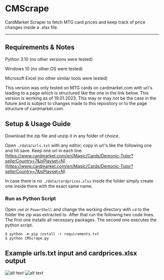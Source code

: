 # CMScrape
CardMarket Scraper to fetch MTG card prices and keep track of price changes inside a .xlsx file.

---
## Requirements & Notes
Python 3.10 (no other versions were tested)

Windows 10 (no other OS were tested)

Microsoft Excel (no other similar tools were tested)

This version was only tested on MTG cards on cardmarket.com with url's leading to a page which is structured like the one in the link below.
This version is working as of 19.01.2023. This may or may not be the case in the future and is subject to changes made to this repository or
to the page structure of cardmarket.com.


## Setup & Usage Guide
Download the zip file and unzip it in any folder of choice. 

Open `./data/urls.txt` with any editor, copy in url's like the following one and hit save. Keep one url in each line.
[https://www.cardmarket.com/en/Magic/Cards/Demonic-Tutor?sellerCountry=7&isPlayset=N](https://www.cardmarket.com/en/Magic/Cards/Demonic-Tutor?sellerCountry=7&isPlayset=N)

In case there is no `./data/cardprices.xlsx` inside the folder simply create one inside there with the exact same name.

### Run as Python Script
Open `cmd` or `PowerShell` and change the working directory with `cd` to the folder the zip was extracted to.
After that run the following two code lines. The first one installs all necessary packages. The second one executes the python script.
```
$ python -m pip install -r requirements.txt
$ python CMScrape.py
```


## Example urls.txt input and cardprices.xlsx output
![alt text](https://i.imgur.com/LVU6rjQ.png)
![alt text](https://i.imgur.com/0vv8ahd.png)

